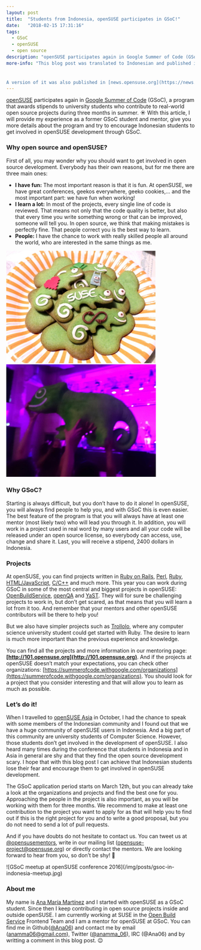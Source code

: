 ```yaml
---
layout: post
title:  "Students from Indonesia, openSUSE participates in GSoC!"
date:   "2018-02-15 17:31:16"
tags: 
  - GSoC
  - openSUSE
  - open source
description: "openSUSE participates again in Google Summer of Code (GSoC), a program that awards stipends to university students who contribute to real-world open source projects during three months in summer. :sunny: With this article, I will provide my experience as a former GSoC student and mentor, give you more details about the program and try to encourage Indonesian students to get involved in openSUSE development through GSoC."
more-info: "This blog post was translated to Indonesian and published in [opensuse.id](https://opensuse.id/2018/02/15/opensuse-berpartisipasi-di-gsoc-kamu-mahasiswai-ayo-ikutan).


A version of it was also published in [news.opensuse.org](https://news.opensuse.org/2018/02/19/gsoc-ana)."
---
```


[openSUSE](https://www.opensuse.org) participates again in [Google Summer of Code](https://summerofcode.withgoogle.com) (GSoC), a program that awards stipends to university students who contribute to real-world open source projects during three months in summer. :sunny: With this article, I will provide my experience as a former GSoC student and mentor, give you more details about the program and try to encourage Indonesian students to get involved in openSUSE development through GSoC.

### Why open source and openSUSE?
First of all, you may wonder why you should want to get involved in open source development. Everybody has their own reasons, but for me there are three main ones:

- **I have fun:** The most important reason is that it is fun. At openSUSE, we have great conferences, geekos everywhere, geeko cookies,... and the most important part: we have fun when working!
- **I learn a lot:** In most of the projects, every single line of code is reviewed. That means not only that the code quality is better, but also that every time you write something wrong or that can be improved, someone will tell you. In open source, we think that making mistakes is perfectly fine. That people correct you is the best way to learn.
- **People:** I have the chance to work with really skilled people all around the world, who are interested in the same things as me.


<span class="image-center">
<img src="/img/posts/gsoc-in-indonesia-cookies.jpg" class="image-2" />
<img src="/img/posts/gsoc-in-indonesia-geeko.jpg" class="image-2" />
</span>

### Why GSoC?

Starting is always difficult, but you don’t have to do it alone! In openSUSE, you will always find people to help you, and with GSoC this is even easier. The best feature of the program is that you will always have at least one mentor (most likely two) who will lead you through it. In addition, you will work in a project used in real word by many users and all your code will be released under an open source license, so everybody can access, use, change and share it. Last, you will receive a stipend, 2400 dollars in Indonesia.


### Projects

At openSUSE, you can find projects written in [Ruby on Rails](http://rubyonrails.org), [Perl](https://www.perl.org), [Ruby](https://www.ruby-lang.org/en), [HTML/JavaScript](https://www.w3schools.com/html/html_scripts.asp), [C/C++](https://en.wikipedia.org/wiki/C%2B%2B) and much more. This year you can work during GSoC in some of the most central and biggest projects in openSUSE: [OpenBuildService](https://github.com/openSUSE/open-build-service), [openQA](https://github.com/os-autoinst/openQA) and [YaST](https://github.com/yast). They will for sure be challenging projects to work in, but don’t get scared, as that means that you will learn a lot from it too. And remember that your mentors and other openSUSE contributors will be there to help you!

But we also have simpler projects such as [Trollolo](https://github.com/openSUSE/trollolo), where any computer science university student could get started with Ruby. The desire to learn is much more important than the previous experience and knowledge.

You can find all the projects and more information in our mentoring page: **[http://101.opensuse.org](http://101.opensuse.org)**. And if the projects at openSUSE doesn’t match your expectations, you can check other organizations: [https://summerofcode.withgoogle.com/organizations](https://summerofcode.withgoogle.com/organizations). You should look for a project that you consider interesting and that will allow you to learn as much as possible.


### Let’s do it!

When I travelled to [openSUSE Asia](https://events.opensuse.org/conference/summitasia17) in October, I had the chance to speak with some members of the Indonesian community and I found out that we have a huge community of openSUSE users in Indonesia. And a big part of this community are university students of Computer Science. However, those students don’t get involved in the development of openSUSE. I also heard many times during the conference that students in Indonesia and in Asia in general are shy and that they find the open source development scary. I hope that with this blog post I can achieve that Indonesian students lose their fear and encourage them to get involved in openSUSE development.

The GSoC application period starts on March 12th, but you can already take a look at the organizations and projects and find the best one for you. Approaching the people in the project is also important, as you will be working with them for three months. We recommend to make at least one contribution to the project you want to apply for as that will help you to find out if this is the right project for you and to write a good proposal, but you do not need to send a lot of pull requests.

And if you have doubts do not hesitate to contact us. You can tweet us at [@opensusementors](https://twitter.com/@opensusementors), write in our mailing list ([opensuse-project@opensuse.org](mailto:opensuse-project@opensuse.org)) or directly contact the mentors. We are looking forward to hear from you, so don’t be shy! :green_heart:


<span class="image-center">
![GSoC meetup at openSUSE conference 2016](/img/posts/gsoc-in-indonesia-meetup.jpg)
</span>


### About me

My name is [Ana María Martínez](/) and I started with openSUSE as a GSoC student. Since then I keep contributing in open source projects inside and outside openSUSE. I am currently working at SUSE in the [Open Build Service](http://openbuildservice.org) Frontend Team and I am a mentor for openSUSE at GSoC. You can find me in Github([@Ana06](https://github.com/Ana06)) and contact me by email (anamma06@gmail.com), Twitter ([@anamma_06](https://twitter.com/anamma_06)), IRC (@Ana06) and by writting a comment in this blog post. :wink:

